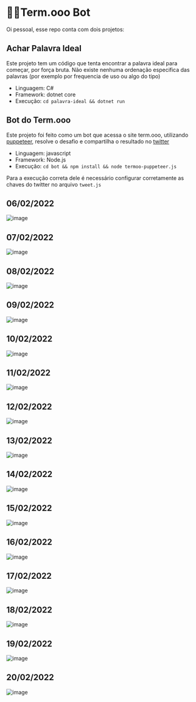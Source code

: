 # 🦾🤖Term.ooo Bot

Oi pessoal, esse repo conta com dois projetos:

## Achar Palavra Ideal

Este projeto tem um código que tenta encontrar a palavra ideal para começar, por força bruta. Não existe nenhuma ordenação especifica das palavras (por exemplo por frequencia de uso ou algo do tipo)
* Linguagem: C#
* Framework: dotnet core
* Execução: `cd palavra-ideal && dotnet run`

## Bot do Term.ooo

Este projeto foi feito como um bot que acessa o site term.ooo, utilizando [puppeteer](https://github.com/puppeteer/puppeteer), resolve o desafio e compartilha o resultado no [twitter](https://twitter.com/TermoooB)
* Linguagem: javascript
* Framework: Node.js
* Execução: `cd bot && npm install && node termoo-puppeteer.js`

Para a execução correta dele é necessário configurar corretamente as chaves do twitter no arquivo `tweet.js`

## 06/02/2022
![image](bot/screenshots/06022022.png)
## 07/02/2022
![image](bot/screenshots/07022022.png)
## 08/02/2022
![image](bot/screenshots/08022022.png)
## 09/02/2022
![image](bot/screenshots/09022022.png)
## 10/02/2022
![image](bot/screenshots/10022022.png)
## 11/02/2022
![image](bot/screenshots/11022022.png)
## 12/02/2022
![image](bot/screenshots/12022022.png)
## 13/02/2022
![image](bot/screenshots/13022022.png)
## 14/02/2022
![image](bot/screenshots/14022022.png)
## 15/02/2022
![image](bot/screenshots/15022022.png)

## 16/02/2022
![image](bot/screenshots/16022022.png)
## 17/02/2022
![image](bot/screenshots/17022022.png)
## 18/02/2022
![image](bot/screenshots/18022022.png)
## 19/02/2022
![image](bot/screenshots/19022022.png)
## 20/02/2022
![image](bot/screenshots/20022022.png)